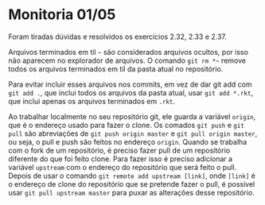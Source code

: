 # Monitoria 01/05

Foram tiradas dúvidas e resolvidos os exercícios
2.32, 2.33 e 2.37.

Arquivos terminados em til `~` são considerados arquivos ocultos, por
isso não aparecem no explorador de arquivos. O comando `git rm *~`
remove todos os arquivos terminados em til da pasta atual no
repositório.

Para evitar incluir esses arquivos nos commits, em vez de dar git add
com `git add .`, que inclui todos os arquivos da pasta atual, usar
`git add *.rkt`, que inclui apenas os arquivos terminados em `.rkt`.

Ao trabalhar localmente no seu repositório git, ele guarda a variável
`origin`, que é o endereço usado para fazer o clone.  Os comados `git
push` e `git pull` são abreviações de `git push origin master` e `git
pull origin master`, ou seja, o pull e push são feitos no endereço
`origin`.  Quando se trabalha com o fork de um repositório, é preciso
fazer pull de um repositório diferente do que foi feito clone. Para
fazer isso é preciso adicionar a variável `upstream` com o endereço do
repositório que será feito o pull.  Depois de usar o comando `git
remote add upstream [link]`, onde `[link]` é o endereço de clone do
repositório que se pretende fazer o pull, é possível usar `git pull
upstream master` para puxar as alterações desse repositório.

